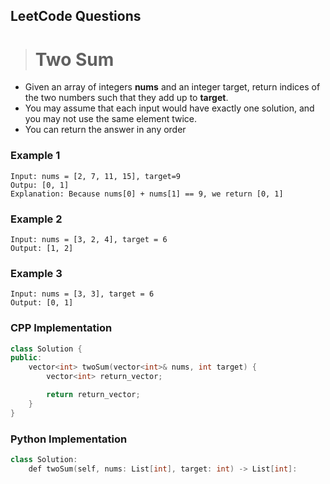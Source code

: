 ## LeetCode Questions
#


> # Two Sum
* Given an array of integers **nums** and an integer target, return indices of the two numbers such that they add up to **target**.
* You may assume that each input would have exactly one solution, and you may not use the same element twice. 
* You can return the answer in any order

### Example 1
```
Input: nums = [2, 7, 11, 15], target=9
Outpu: [0, 1]
Explanation: Because nums[0] + nums[1] == 9, we return [0, 1]
```

### Example 2
```
Input: nums = [3, 2, 4], target = 6
Output: [1, 2]
```
### Example 3
```
Input: nums = [3, 3], target = 6
Output: [0, 1]
```


### CPP Implementation
```cpp
class Solution {
public:
    vector<int> twoSum(vector<int>& nums, int target) {
        vector<int> return_vector;

        return return_vector;
    }
}
```

### Python Implementation
```cpp
class Solution:
    def twoSum(self, nums: List[int], target: int) -> List[int]:
```
